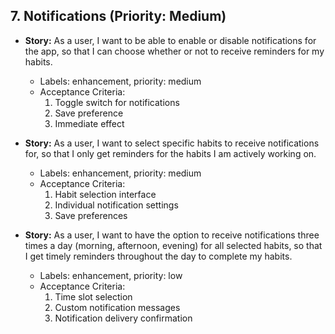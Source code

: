 
## 7. Notifications (Priority: Medium)

- **Story:** As a user, I want to be able to enable or disable notifications for the app, so that I can choose whether or not to receive reminders for my habits.
  - Labels: enhancement, priority: medium
  - Acceptance Criteria:
    1. Toggle switch for notifications
    2. Save preference
    3. Immediate effect

- **Story:** As a user, I want to select specific habits to receive notifications for, so that I only get reminders for the habits I am actively working on.
  - Labels: enhancement, priority: medium
  - Acceptance Criteria:
    1. Habit selection interface
    2. Individual notification settings
    3. Save preferences

- **Story:** As a user, I want to have the option to receive notifications three times a day (morning, afternoon, evening) for all selected habits, so that I get timely reminders throughout the day to complete my habits.
  - Labels: enhancement, priority: low
  - Acceptance Criteria:
    1. Time slot selection
    2. Custom notification messages
    3. Notification delivery confirmation